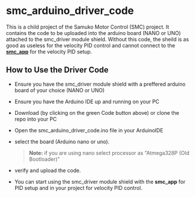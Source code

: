 # smc_arduino_driver_code
This is a child project of the Samuko Motor Control (SMC) project. It contains the code to be uploaded into the arduino board (NANO or UNO) attached to the smc_driver module shield. Without this code, the sheild is as good as useless for the velocity PID control and cannot connect to the [**smc_app**](https://github.com/samuko-things/smc_app) for the velocity PID setup.


## How to Use the Driver Code
- Ensure you have the smc_driver module shield with a preffered arduino board of your choice (NANO or UNO)

- Ensure you have the Arduino IDE up and running on your PC

- Download (by clicking on the green Code button above) or clone the repo into your PC

- Open the smc_arduino_driver_code.ino file in your ArduinoIDE

- select the board (Arduino nano or uno). 
  > **Note:** if you are using nano select processor as "Atmega328P (Old Bootloader)"

- verify and upload the code.

- You can start using the smc_driver module shield with the **smc_app** for PID setup and in your project for velocity PID control. 
